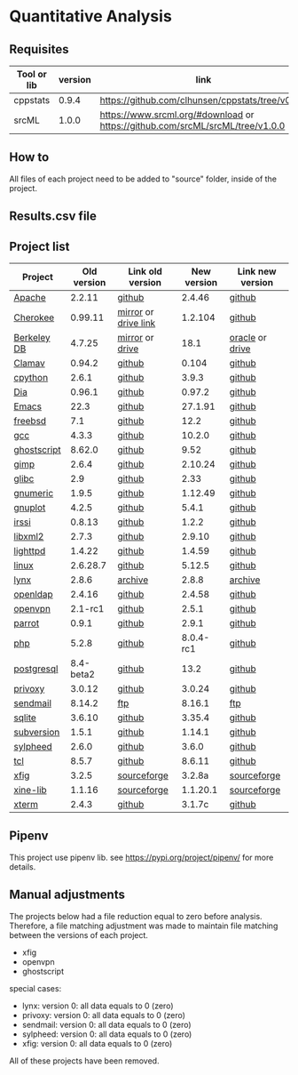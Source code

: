 # Quantitative Analysis

## Requisites



Tool or lib | version | link
------------|---------|-----------
cppstats    | 0.9.4   | https://github.com/clhunsen/cppstats/tree/v0.9.4
srcML       | 1.0.0   | https://www.srcml.org/#download or https://github.com/srcML/srcML/tree/v1.0.0


## How to

All files of each project need to be added to "source" folder, inside of the project.

## Results.csv file



## Project list

Project | Old version | Link old version | New version | Link new version 
--------|-------------|-------------|-----|-------
[Apache](https://httpd.apache.org)| 2.2.11 | [github](https://github.com/apache/httpd/tree/2.2.11) | 2.4.46 | [github](https://github.com/apache/httpd/tree/2.4.46)
[Cherokee](http://cherokee-project.com/) | 0.99.11 | [mirror](https://mirror.aarnet.edu.au/pub/cherokee/0.99/0.99.11/cherokee-0.99.11.tar.gz) or [drive link](https://drive.google.com/drive/folders/1vEBwLPyEwY1s-4BzErST9JRpLCEa84fM?usp=sharing) | 1.2.104 | [github](https://github.com/cherokee/webserver/tree/v1.2.104)
[Berkeley DB](https://www.oracle.com/database/technologies/related/berkeleydb.html) | 4.7.25 | [mirror](http://ftpmirror.your.org/pub/misc/Berkeley-DB/) or [drive](https://drive.google.com/drive/u/2/folders/1vEBwLPyEwY1s-4BzErST9JRpLCEa84fM) | 18.1 | [oracle](https://www.oracle.com/database/technologies/related/berkeleydb-downloads.html) or [drive](https://drive.google.com/drive/u/2/folders/1vEBwLPyEwY1s-4BzErST9JRpLCEa84fM)
[Clamav](https://www.clamav.net/) | 0.94.2 | [github](https://github.com/Cisco-Talos/clamav-devel/tree/clamav-0.94.2) | 0.104 | [github](https://github.com/Cisco-Talos/clamav-devel/tree/dev/0.104)
[cpython](https://www.python.org/) | 2.6.1 | [github](https://github.com/python/cpython/tree/v2.6.1) | 3.9.3 | [github](https://github.com/python/cpython/tree/v3.9.3)
[Dia](https://wiki.gnome.org/action/show/Apps/Dia?action=show&redirect=Dia) | 0.96.1 | [github](https://github.com/GNOME/dia/tree/DIA_0_96_1) | 0.97.2 | [github](https://github.com/GNOME/dia/tree/DIA_0_97_2)
[Emacs](www.gnu.org/software/emacs/) | 22.3 | [github](https://github.com/emacs-mirror/emacs/tree/emacs-22.3) | 27.1.91 | [github](https://github.com/emacs-mirror/emacs/tree/emacs-27.1.91)
[freebsd](https://www.freebsd.org) | 7.1 | [github](https://github.com/freebsd/freebsd-src/tree/release/7.1.0) | 12.2 | [github](https://github.com/freebsd/freebsd-src/tree/release/12.2.0)
[gcc](https://gcc.gnu.org/) | 4.3.3 | [github](https://github.com/gcc-mirror/gcc/tree/releases/gcc-4.3.3) | 10.2.0 | [github](https://github.com/gcc-mirror/gcc/tree/releases/gcc-10.2.0)
[ghostscript](https://www.ghostscript.com/) | 8.62.0 | [github](https://github.com/ArtifexSoftware/ghostpdl/tree/ghostscript-8.62) | 9.52 | [github](https://github.com/ArtifexSoftware/ghostpdl/tree/ghostscript-9.52)
[gimp](https://www.gimp.org/) | 2.6.4 | [github](https://github.com/GNOME/gimp/tree/GIMP_2_6_4) | 2.10.24 | [github](https://github.com/GNOME/gimp/tree/GIMP_2_10_24)
[glibc](https://www.gnu.org/software/libc/) | 2.9 | [github](https://github.com/bminor/glibc/tree/glibc-2.9) | 2.33 | [github](https://github.com/bminor/glibc/tree/glibc-2.33)
[gnumeric](http://www.gnumeric.org/) | 1.9.5 | [github](https://github.com/GNOME/gnumeric/tree/GNUMERIC_1_9_5) | 1.12.49 | [github](https://github.com/GNOME/gnumeric/tree/GNUMERIC_1_12_49)
[gnuplot](http://www.gnuplot.info/) | 4.2.5 | [github](https://github.com/gnuplot/gnuplot/tree/4.2.5) | 5.4.1 | [github](https://github.com/gnuplot/gnuplot/tree/5.4.1)
[irssi](https://irssi.org/) | 0.8.13 | [github](https://github.com/irssi/irssi/tree/0.8.13) | 1.2.2 | [github](https://github.com/irssi/irssi/tree/1.2.2)
[libxml2](http://www.xmlsoft.org/) | 2.7.3 | [github](https://github.com/GNOME/libxml2/tree/LIBXML2.7.3) | 2.9.10 | [github](https://github.com/GNOME/libxml2/tree/v2.9.10)
[lighttpd](https://www.lighttpd.net/) | 1.4.22 | [github](https://github.com/lighttpd/lighttpd1.4/tree/lighttpd-1.4.22) | 1.4.59 | [github](https://github.com/lighttpd/lighttpd1.4/tree/lighttpd-1.4.59)
[linux](https://www.linux.org/) | 2.6.28.7 | [github](https://github.com/torvalds/linux/tree/v2.6.28-rc7) | 5.12.5 | [github](https://github.com/torvalds/linux/tree/v5.12-rc5)
[lynx](https://lynx.invisible-island.net/) | 2.8.6 | [archive](https://ftp.isc.org/lynx/current/lynx2.8.6rel.5.tar.Z) | 2.8.8 | [archive](https://ftp.isc.org/lynx/current/lynx2.8.8dev.8.tar.Z)
[openldap](https://www.openldap.org/) | 2.4.16 | [github](https://github.com/openldap/openldap/tree/OPENLDAP_REL_ENG_2_4_16) | 2.4.58 | [github](https://github.com/openldap/openldap/tree/OPENLDAP_REL_ENG_2_4_58)
[openvpn](https://openvpn.net/) | 2.1-rc1 | [github](https://github.com/OpenVPN/openvpn/tree/v2.1_rc1) | 2.5.1 | [github](https://github.com/OpenVPN/openvpn/tree/v2.5.1)
[parrot](http://parrot.org/) | 0.9.1 | [github](https://github.com/parrot-mirror/parrot/tree/RELEASE_0_9_1) | 2.9.1 | [github](https://github.com/parrot-mirror/parrot/tree/RELEASE_2_9_1)
[php](https://www.php.net/) | 5.2.8 | [github](https://github.com/php/php-src/tree/php-5.2.8) | 8.0.4-rc1 | [github](https://github.com/php/php-src/tree/php-8.0.4RC1)
[postgresql](https://www.postgresql.org/) | 8.4-beta2 | [github](https://github.com/postgres/postgres/tree/REL8_4_BETA2) | 13.2 | [github](https://github.com/postgres/postgres/tree/REL_13_2)
[privoxy](http://www.privoxy.org/) | 3.0.12 | [github](https://github.com/unisx/privoxy/tree/privoxy-3.0.12-stable) | 3.0.24 | [github](https://github.com/unisx/privoxy/tree/privoxy-3.0.24-stable)
[sendmail](https://www.proofpoint.com/us/products/email-protection/open-source-email-solution) | 8.14.2 | [ftp](ftp://ftp.athena.pads.ufrj.br/pub/sendmail/sendmail.8.14.2.tar.gz) | 8.16.1 | [ftp](ftp://ftp.sendmail.org/pub/sendmail/sendmail.8.16.1.tar.gz)
[sqlite](https://www.sqlite.org/index.html) | 3.6.10 | [github](https://github.com/mackyle/sqlite/tree/version-3.6.10) | 3.35.4 | [github](https://github.com/mackyle/sqlite/tree/version-3.35.4)
[subversion](https://subversion.apache.org/) | 1.5.1 | [github](https://github.com/apache/subversion/tree/1.5.1) | 1.14.1 | [github](https://github.com/apache/subversion/tree/1.14.1)
[sylpheed](https://sylpheed.sraoss.jp/en/) | 2.6.0 | [github](https://github.com/jan0sch/sylpheed/tree/release-2_6_0) | 3.6.0 | [github](https://github.com/jan0sch/sylpheed/tree/release-3_6_0)
[tcl](https://core.tcl-lang.org/tcl/wiki?name=Index) | 8.5.7 | [github](https://github.com/tcltk/tcl/tree/core-8-5-7) | 8.6.11 | [github](https://github.com/tcltk/tcl/tree/core-8-6-11)
[xfig](https://www.xfig.org/) | 3.2.5 | [sourceforge](https://sourceforge.net/p/mcj/xfig/ci/3.2.5/tree/) | 3.2.8a | [sourceforge](https://sourceforge.net/p/mcj/xfig/ci/3.2.8a/tree/)
[xine-lib](http://xinehq.de/) | 1.1.16 | [sourceforge](https://sourceforge.net/p/xine/xine-lib/ci/1.1.16.2/tree/) | 1.1.20.1 | [sourceforge](https://sourceforge.net/p/xine/xine-lib/ci/1.1.20.1/tree/)
[xterm](https://invisible-island.net/xterm/) | 2.4.3 | [github](https://github.com/ThomasDickey/xterm-snapshots/tree/xterm-243) | 3.1.7c | [github](https://github.com/ThomasDickey/xterm-snapshots/tree/xterm317c)


## Pipenv

This project use pipenv lib. see https://pypi.org/project/pipenv/ for more details.


## Manual adjustments

The projects below had a file reduction equal to zero before analysis. Therefore, a file matching adjustment was made to maintain file matching between the versions of each project.

- xfig
- openvpn
- ghostscript

special cases:
- lynx: version 0: all data equals to 0 (zero)
- privoxy: version 0: all data equals to 0 (zero)
- sendmail: version 0: all data equals to 0 (zero)
- sylpheed: version 0: all data equals to 0 (zero)
- xfig: version 0: all data equals to 0 (zero)

All of these projects have been removed.